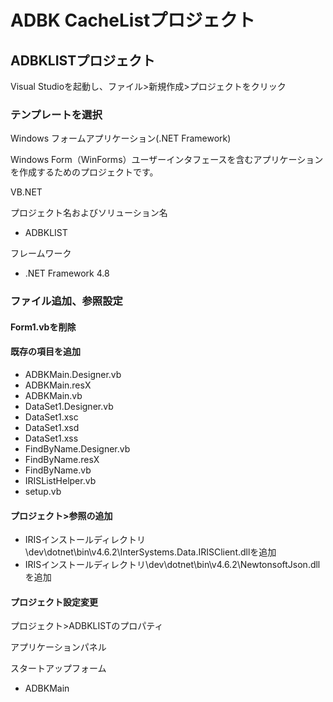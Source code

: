 # ADBK CacheListプロジェクト

## ADBKLISTプロジェクト

Visual Studioを起動し、ファイル>新規作成>プロジェクトをクリック

### テンプレートを選択

Windows フォームアプリケーション(.NET Framework)

Windows Form（WinForms）ユーザーインタフェースを含むアプリケーションを作成するためのプロジェクトです。

VB.NET

プロジェクト名およびソリューション名

- ADBKLIST

フレームワーク

- .NET Framework 4.8

### ファイル追加、参照設定

#### Form1.vbを削除

#### 既存の項目を追加

- ADBKMain.Designer.vb
- ADBKMain.resX
- ADBKMain.vb
- DataSet1.Designer.vb
- DataSet1.xsc
- DataSet1.xsd
- DataSet1.xss
- FindByName.Designer.vb
- FindByName.resX
- FindByName.vb
- IRISListHelper.vb
- setup.vb

#### プロジェクト>参照の追加

- IRISインストールディレクトリ\dev\dotnet\bin\v4.6.2\InterSystems.Data.IRISClient.dllを追加
- IRISインストールディレクトリ\dev\dotnet\bin\v4.6.2\NewtonsoftJson.dllを追加

#### プロジェクト設定変更

プロジェクト>ADBKLISTのプロパティ

アプリケーションパネル

スタートアップフォーム　

- ADBKMain
